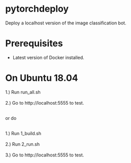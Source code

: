 # pytorchdeploy
Deploy a localhost version of the image classification bot.

Prerequisites
=============
- Latest version of Docker installed.


On Ubuntu 18.04
=============

1.) Run run_all.sh <br></br>
2.) Go to http://localhost:5555 to test. <br></br>

or do <br></br>

1.) Run 1_build.sh <br></br>
2.) Run 2_run.sh <br></br>
3.) Go to http://localhost:5555 to test. <br></br>

